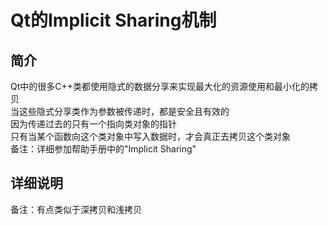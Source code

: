 # Qt的Implicit Sharing机制

## 简介
Qt中的很多C++类都使用隐式的数据分享来实现最大化的资源使用和最小化的拷贝  
当这些隐式分享类作为参数被传递时，都是安全且有效的  
因为传递过去的只有一个指向类对象的指针  
只有当某个函数向这个类对象中写入数据时，才会真正去拷贝这个类对象  
备注：详细参加帮助手册中的"Implicit Sharing"  


## 详细说明
备注：有点类似于深拷贝和浅拷贝
